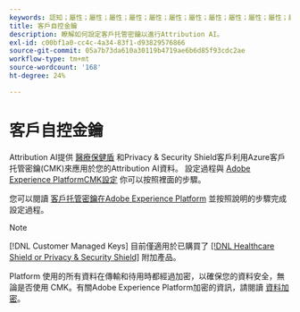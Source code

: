 ```yaml
---
keywords: 認知；屬性；屬性；屬性；屬性；屬性；屬性；屬性；屬性；屬性；屬性；屬性；屬性；屬性；屬性；屬性；屬性；AAI中的客戶管理密鑰
title: 客戶自控金鑰
description: 瞭解如何設定客戶托管密鑰以進行Attribution AI。
exl-id: c00bf1a0-cc4c-4a34-83f1-d93829576866
source-git-commit: 05a7b73da610a30119b4719ae6b6d85f93cdc2ae
workflow-type: tm+mt
source-wordcount: '168'
ht-degree: 24%

---
```


# 客戶自控金鑰

Attribution AI提供 [醫療保健盾](https://www.adobe.com/tw/trust/compliance/hipaa-ready.html) 和Privacy &amp; Security Shield客戶利用Azure客戶托管密鑰(CMK)來應用於您的Attribution AI資料。 設定過程與 [Adobe Experience PlatformCMK設定](../../../landing/governance-privacy-security/customer-managed-keys.md) 你可以按照裡面的步驟。

您可以閱讀 [客戶托管密鑰在Adobe Experience Platform](../../../landing/governance-privacy-security/encryption.md) 並按照說明的步驟完成設定過程。

>[!NOTE]
>
>[!DNL Customer Managed Keys] 目前僅適用於已購買了 [[!DNL Healthcare Shield or Privacy & Security Shield]](https://experienceleague.adobe.com/docs/blueprints-learn/architecture/vertical-blueprints/healthcare-vertical.html?lang=zh-Hant%3Flang%3Den) 附加產品。

Platform 使用的所有資料在傳輸和待用時都經過加密，以確保您的資料安全，無論是否使用 CMK。有關Adobe Experience Platform加密的資訊，請閱讀 [資料加密](../../../landing/governance-privacy-security/encryption.md)。
